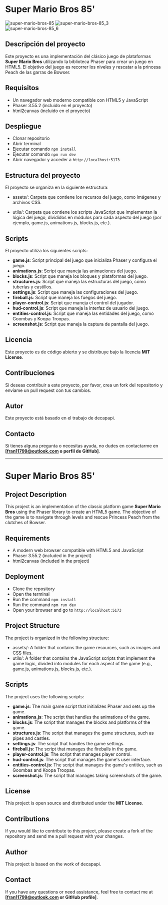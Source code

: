 # Super Mario Bros 85'

![super-mario-bros-85](https://github.com/user-attachments/assets/bf82daa1-76c3-41fc-8351-07da9f00f24c)
![super-mario-bros-85_3](https://github.com/user-attachments/assets/50f52ec1-2c08-410a-8171-50e954769cad)
![super-mario-bros-85_6](https://github.com/user-attachments/assets/4f14a587-293e-438f-9e24-21db062c6391)

## Descripción del proyecto

Este proyecto es una implementación del clásico juego de plataformas **Super Mario Bros** utilizando la biblioteca Phaser para crear un juego en HTML5. El objetivo del juego es recorrer los niveles y rescatar a la princesa Peach de las garras de Bowser.

## Requisitos

- Un navegador web moderno compatible con HTML5 y JavaScript
- Phaser 3.55.2 (incluido en el proyecto)
- html2canvas (incluido en el proyecto)

## Despliegue

- Clonar repositorio
- Abrir terminal
- Ejecutar comando `npm install`
- Ejecutar comando `npm run dev`
- Abrir navegador y acceder a `http://localhost:5173`

## Estructura del proyecto

El proyecto se organiza en la siguiente estructura:

- assets/: Carpeta que contiene los recursos del juego, como imágenes y archivos CSS.

- utils/: Carpeta que contiene los scripts JavaScript que implementan la lógica del juego, divididos en módulos para cada aspecto del juego (por ejemplo, game.js, animations.js, blocks.js, etc.).

## Scripts

El proyecto utiliza los siguientes scripts:

- **game.js**: Script principal del juego que inicializa Phaser y configura el juego.
- **animations.js**: Script que maneja las animaciones del juego.
- **blocks.js**: Script que maneja los bloques y plataformas del juego.
- **structures.js**: Script que maneja las estructuras del juego, como tuberías y castillos.
- **settings.js**: Script que maneja las configuraciones del juego.
- **fireball.js**: Script que maneja los fuegos del juego.
- **player-control.js**: Script que maneja el control del jugador.
- **hud-control.js**: Script que maneja la interfaz de usuario del juego.
- **entities-control.js**: Script que maneja las entidades del juego, como Goombas y Koopa Troopas.
- **screenshot.js**: Script que maneja la captura de pantalla del juego.

## Licencia

Este proyecto es de código abierto y se distribuye bajo la licencia **MIT License**.

## Contribuciones

Si deseas contribuir a este proyecto, por favor, crea un fork del repositorio y envíame un pull request con tus cambios.

## Autor

Este proyecto está basado en el trabajo de decapapi.

## Contacto

Si tienes alguna pregunta o necesitas ayuda, no dudes en contactarme en **[fran11799@outlook.com o perfil de GitHub]**.

---

# Super Mario Bros 85'

## Project Description

This project is an implementation of the classic platform game **Super Mario Bros** using the Phaser library to create an HTML5 game. The objective of the game is to navigate through levels and rescue Princess Peach from the clutches of Bowser.

## Requirements

- A modern web browser compatible with HTML5 and JavaScript
- Phaser 3.55.2 (included in the project)
- html2canvas (included in the project)

## Deployment

- Clone the repository
- Open the terminal
- Run the command `npm install`
- Run the command `npm run dev`
- Open your browser and go to `http://localhost:5173`

## Project Structure

The project is organized in the following structure:

- assets/: A folder that contains the game resources, such as images and CSS files.
- utils/: A folder that contains the JavaScript scripts that implement the game logic, divided into modules for each aspect of the game (e.g., game.js, animations.js, blocks.js, etc.).

## Scripts

The project uses the following scripts:

- **game.js**: The main game script that initializes Phaser and sets up the game.
- **animations.js**: The script that handles the animations of the game.
- **blocks.js**: The script that manages the blocks and platforms of the game.
- **structures.js**: The script that manages the game structures, such as pipes and castles.
- **settings.js**: The script that handles the game settings.
- **fireball.js**: The script that manages the fireballs in the game.
- **player-control.js**: The script that manages player control.
- **hud-control.js**: The script that manages the game's user interface.
- **entities-control.js**: The script that manages the game's entities, such as Goombas and Koopa Troopas.
- **screenshot.js**: The script that manages taking screenshots of the game.

## License

This project is open source and distributed under the **MIT License**.

## Contributions

If you would like to contribute to this project, please create a fork of the repository and send me a pull request with your changes.

## Author

This project is based on the work of decapapi.

## Contact

If you have any questions or need assistance, feel free to contact me at **[fran11799@outlook.com or GitHub profile]**.
